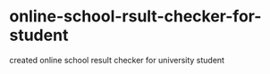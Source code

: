 # online-school-rsult-checker-for-student
created online school result checker for university student
